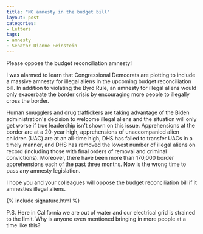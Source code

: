 ```yaml
---
title: "NO amnesty in the budget bill"
layout: post
categories:
- Letters
tags:
- amnesty
- Senator Dianne Feinstein
---
```


Please oppose the budget reconciliation amnesty!

I was alarmed to learn that Congressional Democrats are plotting to include a massive amnesty for illegal aliens in the upcoming budget reconciliation bill. In addition to violating the Byrd Rule, an amnesty for illegal aliens would only exacerbate the border crisis by encouraging more people to illegally cross the border.

Human smugglers and drug traffickers are taking advantage of the Biden administration's decision to welcome illegal aliens and the situation will only get worse if true leadership isn't shown on this issue. Apprehensions at the border are at a 20-year high, apprehensions of unaccompanied alien children (UAC) are at an all-time high, DHS has failed to transfer UACs in a timely manner, and DHS has removed the lowest number of illegal aliens on record (including those with final orders of removal and criminal convictions). Moreover, there have been more than 170,000 border apprehensions each of the past three months. Now is the wrong time to pass any amnesty legislation.

I hope you and your colleagues will oppose the budget reconciliation bill if it amnesties illegal aliens.

{% include signature.html %}

P.S. Here in California we are out of water and our electrical grid is strained to the limit. Why is anyone even mentioned bringing in more people at a time like this?